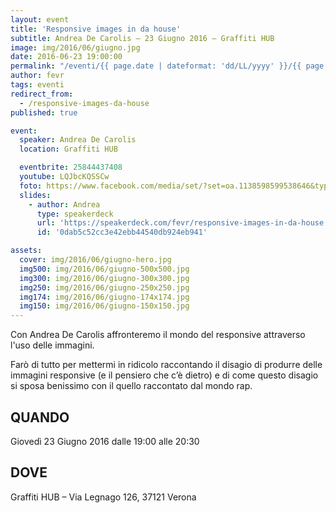 ```yaml
---
layout: event
title: 'Responsive images in da house'
subtitle: Andrea De Carolis – 23 Giugno 2016 – Graffiti HUB
image: img/2016/06/giugno.jpg
date: 2016-06-23 19:00:00
permalink: "/eventi/{{ page.date | dateformat: 'dd/LL/yyyy' }}/{{ page.fileSlug | slug }}/index.html"
author: fevr
tags: eventi
redirect_from:
  - /responsive-images-da-house
published: true

event:
  speaker: Andrea De Carolis
  location: Graffiti HUB

  eventbrite: 25844437408
  youtube: LQJbcKQSSCw
  foto: https://www.facebook.com/media/set/?set=oa.1138598599538646&type=3
  slides:
    - author: Andrea
      type: speakerdeck
      url: 'https://speakerdeck.com/fevr/responsive-images-in-da-house'
      id: '0dab5c52cc3e42ebb44540db924eb941'

assets:
  cover: img/2016/06/giugno-hero.jpg
  img500: img/2016/06/giugno-500x500.jpg
  img300: img/2016/06/giugno-300x300.jpg
  img250: img/2016/06/giugno-250x250.jpg
  img174: img/2016/06/giugno-174x174.jpg
  img150: img/2016/06/giugno-150x150.jpg
---
```


Con Andrea De Carolis affronteremo il mondo del responsive attraverso l'uso delle immagini.

Farò di tutto per mettermi in ridicolo raccontando il disagio di produrre
delle immagini responsive (e il pensiero che c’è dietro) e di come questo disagio
si sposa benissimo con il quello raccontato dal mondo rap.

## QUANDO

Giovedì 23 Giugno 2016 dalle 19:00 alle 20:30

## DOVE

Graffiti HUB – Via Legnago 126, 37121 Verona
